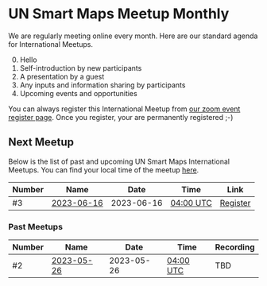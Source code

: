 # UN Smart Maps Meetup Monthly

We are regularly meeting online every month. Here are our standard agenda for International Meetups.

0. Hello
1. Self-introduction by new participants
2. A presentation by a guest
3. Any inputs and information sharing by participants
4. Upcoming events and opportunities

You can always register this International Meetup from [our zoom event register page](https://ucla.zoom.us/meeting/register/tJcoc-mvrTovG920aIcgb-64RaKdVWKTb1Ik). Once you register, your are permanently registered ;-)

## Next Meetup
Below is the list of past and upcoming UN Smart Maps International Meetups. You can find your local time of the meetup [here](https://www.timeanddate.com/worldclock/fixedtime.html?msg=UN+Smart+Maps+International+Meetup&iso=20230616T04&p1=1440&ah=1).

Number | Name | Date | Time | Link
|-------|------|------|------|------|
#3 | [2023-06-16](./2023-06-16.md) | 2023-06-16 | [04:00 UTC](https://www.timeanddate.com/worldclock/fixedtime.html?msg=UN+Smart+Maps+International+Meetup&iso=20230526T04&p1=1440&ah=1) | [Register](https://ucla.zoom.us/meeting/register/tJcoc-mvrTovG920aIcgb-64RaKdVWKTb1Ik)

### Past Meetups
Number | Name | Date | Time | Recording
|-------|------|------|------|------|
#2 | [2023-05-26](./2023-05-26.md) | 2023-05-26 | [04:00 UTC](https://www.timeanddate.com/worldclock/fixedtime.html?msg=UN+Smart+Maps+International+Meetup&iso=20230526T04&p1=1440&ah=1) | TBD

